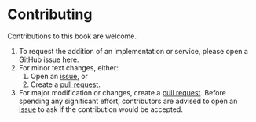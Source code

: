 # Contributing

Contributions to this book are welcome.

1. To request the addition of an implementation or service, please open a GitHub issue [here](https://github.com/anewton1998/rdap_guide/issues).
1. For minor text changes, either:
   1. Open an [issue](https://github.com/anewton1998/rdap_guide/issues), or
   1. Create a [pull request](https://github.com/anewton1998/rdap_guide/pulls).
1. For major modification or changes, create a [pull request](https://github.com/anewton1998/rdap_guide/pulls). Before spending
any significant effort, contributors are advised to open an [issue](https://github.com/anewton1998/rdap_guide/issues) to ask
if the contribution would be accepted.

